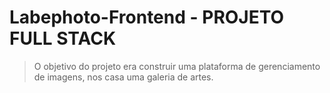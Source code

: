 # Labephoto-Frontend - PROJETO FULL STACK
> O objetivo do projeto era construir uma plataforma de gerenciamento de imagens, nos casa uma galeria de artes. 


